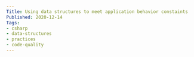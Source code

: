 ```yaml
---
Title: Using data structures to meet application behavior constaints
Published: 2020-12-14
Tags:
- csharp
- data-structures
- practices
- code-quality
---
```


